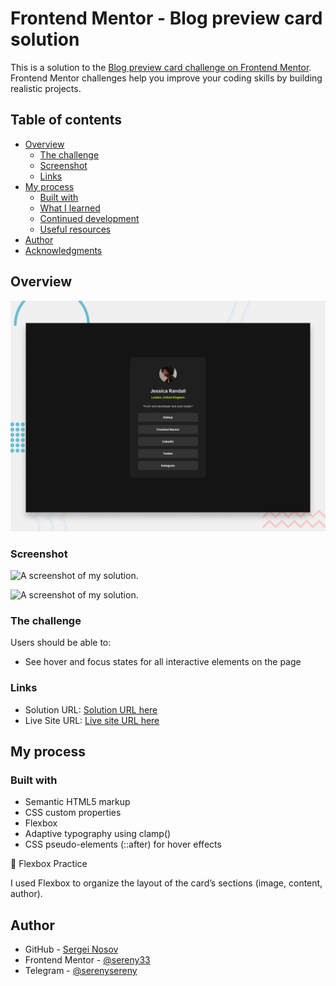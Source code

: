 # Frontend Mentor - Blog preview card solution

This is a solution to the [Blog preview card challenge on Frontend Mentor](https://www.frontendmentor.io/challenges/blog-preview-card-ckPaj01IcS). Frontend Mentor challenges help you improve your coding skills by building realistic projects. 

## Table of contents

- [Overview](#overview)
  - [The challenge](#the-challenge)
  - [Screenshot](#screenshot)
  - [Links](#links)
- [My process](#my-process)
  - [Built with](#built-with)
  - [What I learned](#what-i-learned)
  - [Continued development](#continued-development)
  - [Useful resources](#useful-resources)
- [Author](#author)
- [Acknowledgments](#acknowledgments)


## Overview

![Design preview for the Blog preview card challenge](./preview.jpg)

### Screenshot

![A screenshot of my solution.](./assets/images/solution.png)

![A screenshot of my solution.](./assets/images/solution__hover.png)

### The challenge

Users should be able to:

- See hover and focus states for all interactive elements on the page

### Links

- Solution URL: [Solution URL here](https://github.com/sereny33/blog-preview-card-main)
- Live Site URL: [Live site URL here](https://sereny33.github.io/blog-preview-card-main/)

## My process

### Built with

- Semantic HTML5 markup
- CSS custom properties
- Flexbox
- Adaptive typography using clamp()
- CSS pseudo-elements (::after) for hover effects

🧠 Flexbox Practice

I used Flexbox to organize the layout of the card’s sections (image, content, author).

## Author

- GitHub - [Sergei Nosov](https://github.com/sereny33/)
- Frontend Mentor - [@sereny33](https://www.frontendmentor.io/profile/sereny33)
- Telegram - [@serenysereny](https://t.me/serenysereny)

